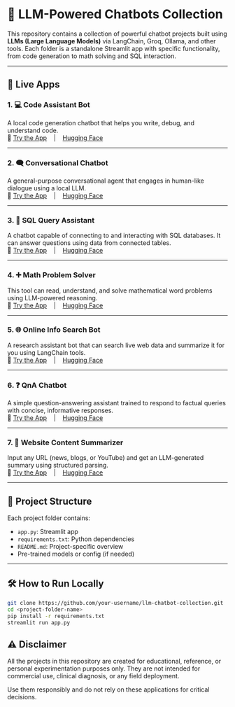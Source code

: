 # 🤖 LLM-Powered Chatbots Collection

This repository contains a collection of powerful chatbot projects built using **LLMs (Large Language Models)** via LangChain, Groq, Ollama, and other tools. Each folder is a standalone Streamlit app with specific functionality, from code generation to math solving and SQL interaction.

---

## 🚀 Live Apps

### 1. 💻 Code Assistant Bot  
A local code generation chatbot that helps you write, debug, and understand code.  
🔗 [Try the App](https://your-code-assistant-app.streamlit.app/) &nbsp;&nbsp; | &nbsp;&nbsp; [Hugging Face](https://huggingface.co/spaces/your-username/code-assistant)

---

### 2. 🗨️ Conversational Chatbot  
A general-purpose conversational agent that engages in human-like dialogue using a local LLM.  
🔗 [Try the App](https://your-conversational-bot.streamlit.app/) &nbsp;&nbsp; | &nbsp;&nbsp; [Hugging Face](https://huggingface.co/spaces/your-username/conversational-chatbot)

---

### 3. 🧮 SQL Query Assistant  
A chatbot capable of connecting to and interacting with SQL databases. It can answer questions using data from connected tables.  
🔗 [Try the App](https://llm-projects-ivxjdcu3wtmjgxov5x6y8a.streamlit.app/) &nbsp;&nbsp; | &nbsp;&nbsp; [Hugging Face](https://huggingface.co/spaces/your-username/sql-assistant)

---

### 4. ➕ Math Problem Solver  
This tool can read, understand, and solve mathematical word problems using LLM-powered reasoning.  
🔗 [Try the App](https://llm-projects-kvfxyorrb2ntnxwaf6pvtu.streamlit.app/) &nbsp;&nbsp; | &nbsp;&nbsp; [Hugging Face](https://huggingface.co/spaces/your-username/math-solver)

---

### 5. 🌐 Online Info Search Bot  
A research assistant bot that can search live web data and summarize it for you using LangChain tools.  
🔗 [Try the App](https://llm-projects-vappraayuydje6bypyserh.streamlit.app/) &nbsp;&nbsp; | &nbsp;&nbsp; [Hugging Face](https://huggingface.co/spaces/your-username/info-search-bot)

---

### 6. ❓ QnA Chatbot  
A simple question-answering assistant trained to respond to factual queries with concise, informative responses.  
🔗 [Try the App](https://llm-projects-bky9sfcehcgqsqvlaakvls.streamlit.app/) &nbsp;&nbsp; | &nbsp;&nbsp; [Hugging Face](https://huggingface.co/spaces/your-username/qna-chatbot)

---

### 7. 📰 Website Content Summarizer  
Input any URL (news, blogs, or YouTube) and get an LLM-generated summary using structured parsing.  
🔗 [Try the App](https://llm-projects-u5obsljktre25au2wn37dv.streamlit.app/) &nbsp;&nbsp; | &nbsp;&nbsp; [Hugging Face](https://huggingface.co/spaces/your-username/web-summarizer)

---

## 📁 Project Structure

Each project folder contains:
- `app.py`: Streamlit app
- `requirements.txt`: Python dependencies
- `README.md`: Project-specific overview
- Pre-trained models or config (if needed)

---

## 🛠 How to Run Locally

```bash
git clone https://github.com/your-username/llm-chatbot-collection.git
cd <project-folder-name>
pip install -r requirements.txt
streamlit run app.py
```

## ⚠️ **Disclaimer**  
All the projects in this repository are created for educational, reference, or personal experimentation purposes only.
They are not intended for commercial use, clinical diagnosis, or any field deployment.

Use them responsibly and do not rely on these applications for critical decisions.
